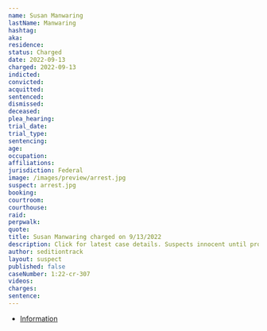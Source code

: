 ```yaml
---
name: Susan Manwaring
lastName: Manwaring
hashtag: 
aka:
residence: 
status: Charged
date: 2022-09-13
charged: 2022-09-13
indicted:
convicted:
acquitted:
sentenced:
dismissed:
deceased:
plea_hearing:
trial_date:
trial_type:
sentencing:
age:
occupation:
affiliations:
jurisdiction: Federal
image: /images/preview/arrest.jpg
suspect: arrest.jpg
booking:
courtroom:
courthouse:
raid:
perpwalk:
quote:
title: Susan Manwaring charged on 9/13/2022
description: Click for latest case details. Suspects innocent until proven guilty.
author: seditiontrack
layout: suspect
published: false
caseNumber: 1:22-cr-307
videos:
charges:
sentence:
---
```

- [Information](https://storage.courtlistener.com/recap/gov.uscourts.dcd.247300/gov.uscourts.dcd.247300.1.0.pdf)
